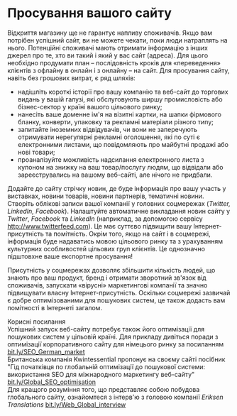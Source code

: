 # Просування вашого сайту

Відкриття магазину ще не гарантує напливу споживачів. Якщо вам потрібен успішний сайт, ви не можете чекати, поки люди натраплять на нього. Потенційні споживачі мають отримати інформацію з інших джерел про те, хто ви такий і який у вас сайт (адреса). Для цього необхідно продумати план – послідовність кроків для «переведення» клієнтів з офлайну в онлайн і з онлайну – на сайт. Для просування сайту, навіть без грошових витрат, є ряд шляхів:
<ul type="disc">
<li>надішліть короткі історії про вашу компанію та веб-сайт до торгових видань у вашій галузі, які обслуговують ширшу промисловість або бізнес-сектор у країні вашого цільового ринку;</li>
<li>нанесіть ваше доменне ім'я на візитні картки, на шапки фірмового бланку, конверти, упаковку та рекламні матеріали різного типу;</li>
<li>запитайте іноземних відвідувачів, чи вони не заперечують отримувати нерегулярні рекламні оголошення, які по суті є електронними листами, що повідомляють про майбутні продажі або нові товари;</li>
<li>проаналізуйте можливість надсилання електронного листа з купоном на знижку на ваш товар/послугу людям, що відвідали або зареєструвались на вашому веб-сайті, але нічого не придбали.</li>
</ul>

Додайте до сайту стрічку новин, де буде інформація про вашу участь у виставках, новини товарів, новини партнерів, тематичні новини. Створіть облікові записи вашої компанії у головних соцмережах (*Twitter, LinkedIn, Facebook*). Налаштуйте автоматичне викладання новин сайту у *Twitter*, *Facebook* та *LinkedIn* (наприклад, за допомогою сервісу <a href="http://www.twitterfeed.com">http://www.twitterfeed.com</a>). Це має суттєво підвищити вашу Інтернет-присутність та помітність. Окрім того, якщо на сайт і в соцмережі, інформація буде надаватись мовою цільового ринку та з урахуванням культурних особливостей цільових груп клієнтів. Це однозначно підштовхне ваше експортне просування!

Присутність у соцмережах дозволяє збільшити кількість людей, що знають про ваш продукт, бренд і отримати зворотний зв'язок від споживачів, запускати «вірусні» маркетингові компанії та значно підвищувати власну Інтернет-присутність. Оскільки соцмережі зазвичай є добре оптимізованими для пошукових систем, це також додасть вам помітності в Інтернеті загалом. 

<div class="space">
<div class="eoz-wrap">
<span class="eoz">Корисні посилання</span>
<div class="eoz-text">
Успішний запуск веб-сайту потребує також його оптимізації для пошукових систем у цільовій країні. Для прикладу дивіться поради з оптимізації корпоративного сайту для німецього ринку за посиланням <a href="http://bit.ly/SEO_German_market">bit.ly/SEO_German_market</a> <br>
Британська компанія Kwintessential пропонує на своєму сайті посібник "Гід початківця по глобальній оптимізації до пошукової системи: використання SEO для міжнародного маркетингу веб-сайту" <a href="http://bit.ly/Global_SEO_optimisation">bit.ly/Global_SEO_optimisation</a> <br>
Для кращого розуміння того, що представляє собою побудова глобального сайту, ознайомтеся з інтерв'ю з головою компанії <i>Eriksen Translations</i> <a href="http://bit.ly/Web_Global_interview">bit.ly/Web_Global_interview</a>
</div>
</div>
</div>